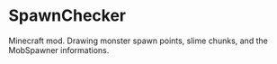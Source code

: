 SpawnChecker
============

Minecraft mod. Drawing monster spawn points, slime chunks, and the MobSpawner informations.